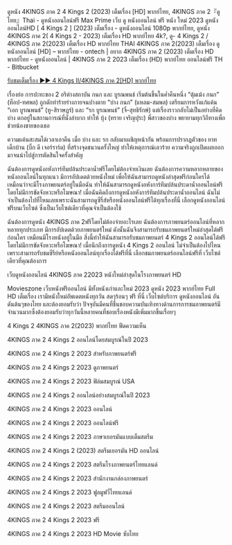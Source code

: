 ดูหนัง  4KINGS ภาค 2 4 Kings 2 (2023) เต็มเรื่อง [HD] พากย์ไทย, 4KINGS ภาค 2『ดูไทย』Thai - ดูหนังออนไลน์ฟรี Max Prime เว็บ ดู หนังออนไลน์ ฟรี หนัง ใหม่ 2023 ดูหนังออนไลน์HD [ 4 Kings 2 ] (2023) เต็มเรื่อง - ดูหนังออนไลน์ 1080p พากย์ไทย, ดูหนัง 4KINGS ภาค 2( 4 Kings 2 - 2023) เต็มเรื่อง HD พากย์ไทย 4k?, ดู- 4 Kings 2 / 4KINGS ภาค 2(2023) เต็มเรื่อง HD พากย์ไทย THAI
4KINGS ภาค 2(2023) เต็มเรื่อง ดูหนังออนไลน์ [HD] – พากย์ไทย - ontech | อยาก 4KINGS ภาค 2 (2023) เต็มเรื่อง HD พากย์ไทย - ดูหนังออนไลน์ | 4KINGS ภาค 2 2023 เต็มเรื่อง (HD) พากย์ไทย ออนไลน์ฟรี TH - Bitbucket

 [รับชมเต็มเรื่อง ▶▶ 4 Kings II/4KINGS ภาค 2[HD] พากย์ไทย]( https://e3r.bestmovies31.stream/th/movie/968232/4-kings-ii)


เรื่องย่อ
การปะทะของ 2 อริต่างสถาบัน กนก และ บูรณพนธ์ เริ่มต้นขึ้นในค่ำคืนหนึ่ง “ตุ้มเม้ง กนก” (ท็อป-ทศพล) ถูกดักทำร้ายร่างกายจนปางตาย “บ่าง กนก” (แหลม-สมพล) เตรียมการหวังแก้แค้น “เอก บูรณพนธ์” (ทู-สิราษฎร์) และ “รก บูรณพนธ์” (จี๋-สุทธิรักษ์) แต่เรื่องราวกลับไม่เป็นอย่างที่คิด บ่าง ตกอยู่ในสถานการณ์ที่นั่งลำบาก ทำให้ บุ้ง (ทราย เจริญปุระ) พี่สาวของบ่าง พยายามทุกวิถีทางเพื่อช่วยน้องชายของเธอ

ความแค้นสะสมได้เวลาเอาคืน เมื่อ บ่าง และ รก กลับมาเผชิญหน้ากัน พร้อมการปรากฎตัวของ ยาท เด็กบ้าน (บิ๊ก ดี เจอร์ราร์ด) ที่สร้างจุดชนวนครั้งใหญ่ ทำให้เหตุการณ์เลวร้าย ความจริงถูกเปิดเผยออกมาจนนำไปสู่การตัดสินใจครั้งสำคัญ

ฉันต้องการดูหนังอหังการ์ทีมปล้นประดาน้ำฟรีโดยไม่ต้องจ่ายเงินเลย ฉันต้องการความหลากหลายของหนังออนไลน์ในทุกแนว มีการอัปเดตด้วยหนังใหม่ เพื่อให้ฉันสามารถดูหนังล่าสุดฟรีก่อนใครได้ เหมือนว่าจะมีโรงภาพยนตร์อยู่ในมือฉัน ทำให้ฉันสามารถดูหนังอหังการ์ทีมปล้นประดาน้ำออนไลน์ฟรีโดยไม่มีการขัดจังหวะหรือโฆษณา! เมื่อฉันคิดถึงการดูหนังอหังการ์ทีมปล้นประดาน้ำออนไลน์ ฉันไม่จำเป็นต้องไปที่ไหนเลยเพราะฉันสามารถดูซีรี่ส์หรือหนังออนไลน์ฟรีได้ทุกเรื่องที่นี่ เลือกดูหนังออนไลน์ฟรีบนเว็บไซต์ ซึ่งเป็นเว็บไซต์เดียวที่คุณจำเป็นต้องใช้

ฉันต้องการดูหนัง 4KINGS ภาค 2ฟรีโดยไม่ต้องจ่ายอะไรเลย ฉันต้องการภาพยนตร์ออนไลน์ที่หลากหลายทุกประเภท มีการอัปเดตด้วยภาพยนตร์ใหม่ ดังนั้นฉันจึงสามารถรับชมภาพยนตร์ใหม่ล่าสุดได้ฟรีก่อนใคร เหมือนมีโรงหนังอยู่ในมือ สิ่งนี้ทำให้ฉันสามารถรับชมภาพยนตร์ 4 Kings 2 ออนไลน์ได้ฟรีโดยไม่มีการขัดจังหวะหรือโฆษณา! เมื่อนึกถึงการดูหนัง 4 Kings 2 ออนไลน์ ไม่จำเป็นต้องไปไหนเพราะสามารถรับชมซีรีย์หรือหนังออนไลน์ทุกเรื่องได้ฟรีที่นี่ เลือกชมภาพยนตร์ออนไลน์ฟรีที่ เว็บไซต์เดียวที่คุณต้องการ

เว็บดูหนังออนไลน์ 4KINGS ภาค 22023 หนังใหม่ล่าสุดในโรงภาพยนตร์ HD

Movieszone เว็บหนังฟรีออนไลน์ มีทั้งหนังเก่าและใหม่ 2023 ดูหนัง 2023 พากย์ไทย Full HD เต็มเรื่อง เรามีหนังใหม่อัพเดตหนังทุกวัน สดๆร้อนๆ ฟรี ที่นี่ เว็บไซต์บริการ ดูหนังออนไลน์ อันดันต้นๆของไทย และต้องยอมรับว่า ปัจจุบันมีคนที่ชื่นชอบความบันเทิงทางด้านการการชมภาพยนตร์มีจำนวนมากซึ่งต้องยอมรับว่าทุกวันนี้หลายคนที่ชอบเรื่องหนังมีเพิ่มมากขึ้นเรื่อยๆ


4 Kings 2 4KINGS ภาค 2(2023) พากย์ไทย ฟีดความเห็น

4KINGS ภาค 2 4 Kings 2 ออนไลน์โดยสมบูรณ์ในปี 2023

4KINGS ภาค 2 4 Kings 2 2023 สำหรับภาพยนตร์ฟรี

4KINGS ภาค 2 4 Kings 2 2023 ดูภาพยนตร์

4KINGS ภาค 2 4 Kings 2 2023 ฟิล์มสมบูรณ์ USA

4KINGS ภาค 2 4 Kings 2 ออนไลน์อย่างสมบูรณ์ในปี 2023

4KINGS ภาค 2 4 Kings 2 2023 ออนไลน์

4KINGS ภาค 2 4 Kings 2 2023 ออนไลน์ฟรี

4KINGS ภาค 2 4 Kings 2 2023 ภาษาเยอรมันแบบเต็มสตรีม

4KINGS ภาค 2 4 Kings 2 (2023) สตรีมเยอรมัน HD ออนไลน์

4KINGS ภาค 2 4 Kings 2 2023 สตรีมโรงภาพยนตร์ไทยแลนด์

4KINGS ภาค 2 4 Kings 2 2023 สํานักงานกล่องภาพยนตร์

4KINGS ภาค 2 4 Kings 2 2023 ฟูลมูฟวี่ไทยแลนด์

4KINGS ภาค 2 4 Kings 2 2023 สตรีมออนไลน์

4KINGS ภาค 2 4 Kings 2 2023 ฟรี

4KINGS ภาค 2 4 Kings 2 2023 HD Movie ซับไทย
